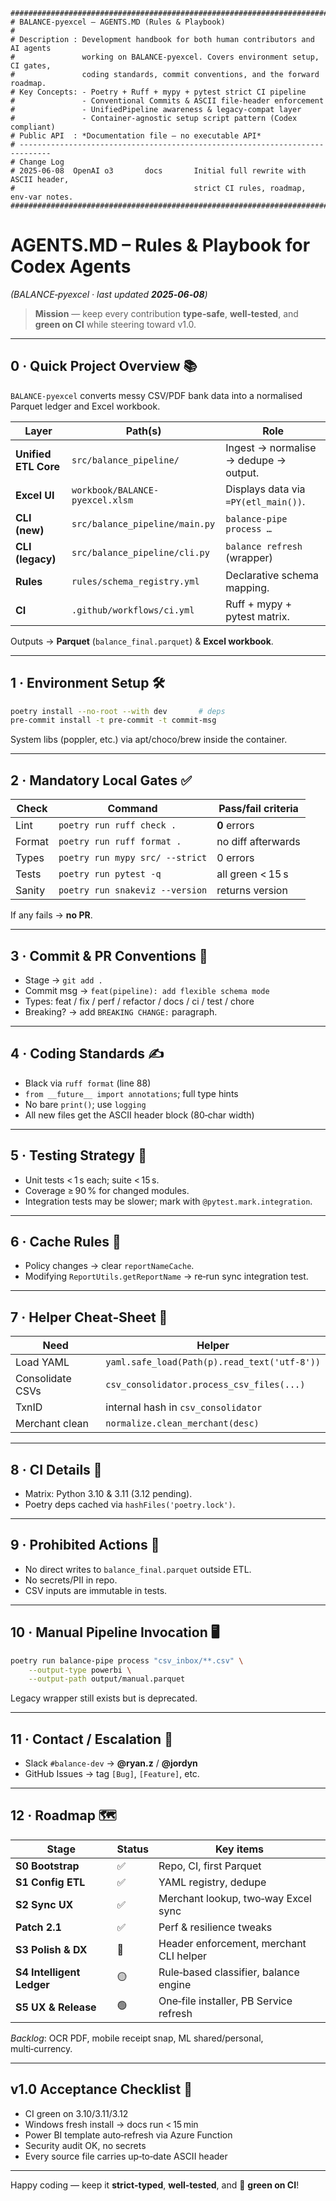 ```
###############################################################################
# BALANCE-pyexcel – AGENTS.MD (Rules & Playbook)
#
# Description : Development handbook for both human contributors and AI agents
#               working on BALANCE‑pyexcel. Covers environment setup, CI gates,
#               coding standards, commit conventions, and the forward roadmap.
# Key Concepts: - Poetry + Ruff + mypy + pytest strict CI pipeline
#               - Conventional Commits & ASCII file‑header enforcement
#               - UnifiedPipeline awareness & legacy‑compat layer
#               - Container‑agnostic setup script pattern (Codex compliant)
# Public API  : *Documentation file – no executable API*
# -----------------------------------------------------------------------------
# Change Log
# 2025‑06‑08  OpenAI o3       docs       Initial full rewrite with ASCII header,
#                                        strict CI rules, roadmap, env‑var notes.
###############################################################################
```

# AGENTS.MD – Rules & Playbook for Codex Agents

*(BALANCE‑pyexcel · last updated **2025‑06‑08**)*

> **Mission** — keep every contribution **type‑safe**, **well‑tested**, and **green on CI** while steering toward v1.0.

---

## 0 · Quick Project Overview 📚

`BALANCE‑pyexcel` converts messy CSV/PDF bank data into a normalised Parquet ledger and Excel workbook.

| Layer                | Path(s)                         | Role                                  |
| -------------------- | ------------------------------- | ------------------------------------- |
| **Unified ETL Core** | `src/balance_pipeline/`         | Ingest → normalise → dedupe → output. |
| **Excel UI**         | `workbook/BALANCE-pyexcel.xlsm` | Displays data via `=PY(etl_main())`.  |
| **CLI (new)**        | `src/balance_pipeline/main.py`  | `balance-pipe process …`              |
| **CLI (legacy)**     | `src/balance_pipeline/cli.py`   | `balance refresh` (wrapper)           |
| **Rules**            | `rules/schema_registry.yml`     | Declarative schema mapping.           |
| **CI**               | `.github/workflows/ci.yml`      | Ruff + mypy + pytest matrix.          |

Outputs → **Parquet** (`balance_final.parquet`) & **Excel workbook**.

---

## 1 · Environment Setup 🛠️

```bash
poetry install --no-root --with dev       # deps
pre-commit install -t pre-commit -t commit-msg
```

System libs (poppler, etc.) via apt/choco/brew inside the container.

---

## 2 · Mandatory Local Gates ✅

| Check  | Command                         | Pass/fail criteria |
| ------ | ------------------------------- | ------------------ |
| Lint   | `poetry run ruff check .`       | **0** errors       |
| Format | `poetry run ruff format .`      | no diff afterwards |
| Types  | `poetry run mypy src/ --strict` | 0 errors           |
| Tests  | `poetry run pytest -q`          | all green < 15 s   |
| Sanity | `poetry run snakeviz --version` | returns version    |

If any fails → **no PR**.

---

## 3 · Commit & PR Conventions 📝

* Stage → `git add .`
* Commit msg → `feat(pipeline): add flexible schema mode`
* Types: feat / fix / perf / refactor / docs / ci / test / chore
* Breaking? → add `BREAKING CHANGE:` paragraph.

---

## 4 · Coding Standards ✍️

* Black via `ruff format` (line 88)
* `from __future__ import annotations`; full type hints
* No bare `print()`; use `logging`
* All new files get the ASCII header block (80‑char width)

---

## 5 · Testing Strategy 🧪

* Unit tests < 1 s each; suite < 15 s.
* Coverage ≥ 90 % for changed modules.
* Integration tests may be slower; mark with `@pytest.mark.integration`.

---

## 6 · Cache Rules 💾

* Policy changes → clear `reportNameCache`.
* Modifying `ReportUtils.getReportName` → re‑run sync integration test.

---

## 7 · Helper Cheat‑Sheet 🔗

| Need             | Helper                                       |
| ---------------- | -------------------------------------------- |
| Load YAML        | `yaml.safe_load(Path(p).read_text('utf‑8'))` |
| Consolidate CSVs | `csv_consolidator.process_csv_files(...)`    |
| TxnID            | internal hash in `csv_consolidator`          |
| Merchant clean   | `normalize.clean_merchant(desc)`             |

---

## 8 · CI Details 🚦

* Matrix: Python 3.10 & 3.11 (3.12 pending).
* Poetry deps cached via `hashFiles('poetry.lock')`.

---

## 9 · Prohibited Actions 🚫

* No direct writes to `balance_final.parquet` outside ETL.
* No secrets/PII in repo.
* CSV inputs are immutable in tests.

---

## 10 · Manual Pipeline Invocation 🖥️

```bash
poetry run balance-pipe process "csv_inbox/**.csv" \
    --output-type powerbi \
    --output-path output/manual.parquet
```

Legacy wrapper still exists but is deprecated.

---

## 11 · Contact / Escalation 📣

* Slack `#balance-dev` → **@ryan.z** / **@jordyn**
* GitHub Issues → tag `[Bug]`, `[Feature]`, etc.

---

## 12 · Roadmap 🗺️

| Stage                     | Status | Key items                               |
| ------------------------- | ------ | --------------------------------------- |
| **S0 Bootstrap**          | ✅      | Repo, CI, first Parquet                 |
| **S1 Config ETL**         | ✅      | YAML registry, dedupe                   |
| **S2 Sync UX**            | ✅      | Merchant lookup, two‑way Excel sync     |
| **Patch 2.1**             | ✅      | Perf & resilience tweaks                |
| **S3 Polish & DX**        | 🚧     | Header enforcement, merchant CLI helper |
| **S4 Intelligent Ledger** | 🟡     | Rule‑based classifier, balance engine   |
| **S5 UX & Release**       | 🟢     | One‑file installer, PB Service refresh  |

*Backlog*: OCR PDF, mobile receipt snap, ML shared/personal, multi‑currency.

---

## v1.0 Acceptance Checklist 🎯

* CI green on 3.10/3.11/3.12
* Windows fresh install → docs run < 15 min
* Power BI template auto‑refresh via Azure Function
* Security audit OK, no secrets
* Every source file carries up‑to‑date ASCII header

---

Happy coding — keep it **strict‑typed**, **well‑tested**, and 🌱 **green on CI**!
